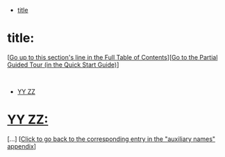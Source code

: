 * <a id="Xh" href="#X">title</a>

# <span id="X"></span> title:



[<a href="#Xh">Go up to this section's line in the Full Table of Contents</a>][<a href="#qq">Go to the Partial Guided Tour (in the Quick Start Guide)</a>]



&#8203;

<a href="#X"></a>


* <a id="9XXauxiliary_names" href="#YY-ZZ">YY ZZ</a>
# <span id="9XXauxiliary"></span><a id="YY-ZZ" href="#YY-ZZ">YY ZZ:</a>
[...]
[<a href="#9XXauxiliary_names">Click to go back to the corresponding entry in the "auxiliary names" appendix</a>]